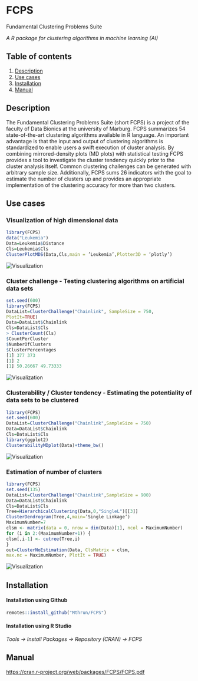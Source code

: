 # FCPS

Fundamental Clustering Problems Suite

*A R package for clustering algorithms in machine learning (AI)*

## Table of contents



1. [Description](#description)
2. [Use cases](#use-cases)
3. [Installation](#installation)
4. [Manual](#manual)

## Description

The Fundamental Clustering Problems Suite (short FCPS) is a project of the faculty of Data Bionics at the university of Marburg.
FCPS summarizes 54 state-of-the-art clustering algorithms available in R language. An important advantage is that the input
and output of clustering algorithms is standardized to enable users a swift execution of cluster analysis. By combining
mirrored-density plots (MD plots) with statistical testing FCPS provides a tool to investigate the cluster tendency quickly
prior to the cluster analysis itself. Common clustering challenges can be generated with arbitrary sample size. Additionally,
FCPS sums 26 indicators with the goal to estimate the number of clusters up and provides an appropriate implementation of the 
clustering accuracy for more than two clusters.


## Use cases

### Visualization of high dimensional data

```R
library(FCPS)
data("Leukemia")
Data=Leukemia$Distance
Cls=Leukemia$Cls
ClusterPlotMDS(Data,Cls,main = ’Leukemia’,Plotter3D = ’plotly’)
```

![Visualization](https://user-images.githubusercontent.com/31764814/85057630-4ee98800-b1a1-11ea-8c5c-3adf0ad7b1e5.png)


### Cluster challenge - Testing clustering algorithms on artificial data sets

```R
set.seed(600)
library(FCPS)
DataList=ClusterChallenge("Chainlink", SampleSize = 750,
PlotIt=TRUE)
Data=DataList$Chainlink
Cls=DataList$Cls
> ClusterCount(Cls)
$CountPerCluster
$NumberOfClusters
$ClusterPercentages
[1] 377 373
[1] 2
[1] 50.26667 49.73333
```
![Visualization](https://user-images.githubusercontent.com/31764814/85043227-68cca000-b18c-11ea-822a-528f55227025.png)


### Clusterability / Cluster tendency - Estimating the potentiality of data sets to be clustered

```R
library(FCPS)
set.seed(600)
DataList=ClusterChallenge("Chainlink",SampleSize = 750)
Data=DataList$Chainlink
Cls=DataList$Cls
library(ggplot2)
ClusterabilityMDplot(Data)+theme_bw()
```

![Visualization](https://user-images.githubusercontent.com/31764814/85043244-6f5b1780-b18c-11ea-96d2-3f0d8ccc400d.png)


### Estimation of number of clusters

```R
library(FCPS)
set.seed(135)
DataList=ClusterChallenge("Chainlink",SampleSize = 900)
Data=DataList$Chainlink
Cls=DataList$Cls
Tree=HierarchicalClustering(Data,0,"SingleL")[[3]]
ClusterDendrogram(Tree,4,main=’Single Linkage’)
MaximumNumber=7
clsm <- matrix(data = 0, nrow = dim(Data)[1], ncol = MaximumNumber)
for (i in 2:(MaximumNumber+1)) {
clsm[,i-1] <- cutree(Tree,i)
}
out=ClusterNoEstimation(Data, ClsMatrix = clsm,
max.nc = MaximumNumber, PlotIt = TRUE)
```

![Visualization](https://user-images.githubusercontent.com/31764814/85057641-5446d280-b1a1-11ea-8f50-4b9760d4eb5f.png)


## Installation

#### Installation using Github


```R
remotes::install_github("Mthrun/FCPS")
```

#### Installation using R Studio

*Tools -> Install Packages -> Repository (CRAN) -> FCPS*


## Manual

https://cran.r-project.org/web/packages/FCPS/FCPS.pdf

